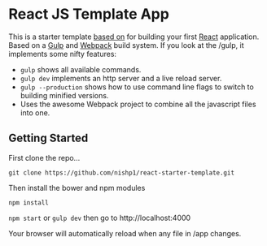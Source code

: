 # React JS Template App

This is a starter template [based on](https://github.com/johnthethird/react-starter-template) for building your first [React](http://facebook.github.io/react/) application. Based on a [Gulp](http://gulpjs.com/) and [Webpack](http://webpack.github.io/) build system. If you look at the /gulp, it implements some nifty features:

* `gulp` shows all available commands.
* `gulp dev` implements an http server and a live reload server.
* `gulp --production` shows how to use command line flags to switch to building minified versions.
* Uses the awesome Webpack project to combine all the javascript files into one.

## Getting Started
First clone the repo...

`git clone https://github.com/nishp1/react-starter-template.git`

Then install the bower and npm modules

```
npm install
```

`npm start` or `gulp dev` then go to http://localhost:4000

Your browser will automatically reload when any file in /app changes.